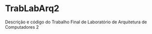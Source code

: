TrabLabArq2
===========

Descrição e código do Trabalho Final de Laboratório de Arquitetura de Computadores 2
